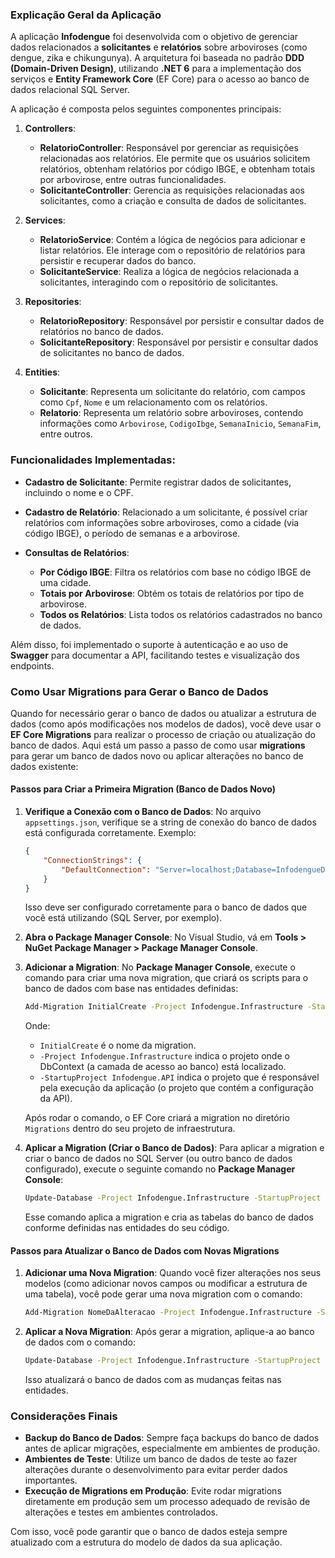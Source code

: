 ### Explicação Geral da Aplicação

A aplicação **Infodengue** foi desenvolvida com o objetivo de gerenciar dados relacionados a **solicitantes** e **relatórios** sobre arboviroses (como dengue, zika e chikungunya). A arquitetura foi baseada no padrão **DDD (Domain-Driven Design)**, utilizando **.NET 6** para a implementação dos serviços e **Entity Framework Core** (EF Core) para o acesso ao banco de dados relacional SQL Server.

A aplicação é composta pelos seguintes componentes principais:

1. **Controllers**:

   * **RelatorioController**: Responsável por gerenciar as requisições relacionadas aos relatórios. Ele permite que os usuários solicitem relatórios, obtenham relatórios por código IBGE, e obtenham totais por arbovirose, entre outras funcionalidades.
   * **SolicitanteController**: Gerencia as requisições relacionadas aos solicitantes, como a criação e consulta de dados de solicitantes.

2. **Services**:

   * **RelatorioService**: Contém a lógica de negócios para adicionar e listar relatórios. Ele interage com o repositório de relatórios para persistir e recuperar dados do banco.
   * **SolicitanteService**: Realiza a lógica de negócios relacionada a solicitantes, interagindo com o repositório de solicitantes.

3. **Repositories**:

   * **RelatorioRepository**: Responsável por persistir e consultar dados de relatórios no banco de dados.
   * **SolicitanteRepository**: Responsável por persistir e consultar dados de solicitantes no banco de dados.

4. **Entities**:

   * **Solicitante**: Representa um solicitante do relatório, com campos como `Cpf`, `Nome` e um relacionamento com os relatórios.
   * **Relatorio**: Representa um relatório sobre arboviroses, contendo informações como `Arbovirose`, `CodigoIbge`, `SemanaInicio`, `SemanaFim`, entre outros.

### Funcionalidades Implementadas:

* **Cadastro de Solicitante**: Permite registrar dados de solicitantes, incluindo o nome e o CPF.
* **Cadastro de Relatório**: Relacionado a um solicitante, é possível criar relatórios com informações sobre arboviroses, como a cidade (via código IBGE), o período de semanas e a arbovirose.
* **Consultas de Relatórios**:

  * **Por Código IBGE**: Filtra os relatórios com base no código IBGE de uma cidade.
  * **Totais por Arbovirose**: Obtém os totais de relatórios por tipo de arbovirose.
  * **Todos os Relatórios**: Lista todos os relatórios cadastrados no banco de dados.

Além disso, foi implementado o suporte à autenticação e ao uso de **Swagger** para documentar a API, facilitando testes e visualização dos endpoints.

### Como Usar Migrations para Gerar o Banco de Dados

Quando for necessário gerar o banco de dados ou atualizar a estrutura de dados (como após modificações nos modelos de dados), você deve usar o **EF Core Migrations** para realizar o processo de criação ou atualização do banco de dados. Aqui está um passo a passo de como usar **migrations** para gerar um banco de dados novo ou aplicar alterações no banco de dados existente:

#### Passos para Criar a Primeira Migration (Banco de Dados Novo)

1. **Verifique a Conexão com o Banco de Dados**:
   No arquivo `appsettings.json`, verifique se a string de conexão do banco de dados está configurada corretamente. Exemplo:

   ```json
   {
       "ConnectionStrings": {
           "DefaultConnection": "Server=localhost;Database=InfodengueDB;Trusted_Connection=True;TrustServerCertificate=True;"
       }
   }
   ```

   Isso deve ser configurado corretamente para o banco de dados que você está utilizando (SQL Server, por exemplo).

2. **Abra o Package Manager Console**:
   No Visual Studio, vá em **Tools > NuGet Package Manager > Package Manager Console**.

3. **Adicionar a Migration**:
   No **Package Manager Console**, execute o comando para criar uma nova migration, que criará os scripts para o banco de dados com base nas entidades definidas:

   ```bash
   Add-Migration InitialCreate -Project Infodengue.Infrastructure -StartupProject Infodengue.API
   ```

   Onde:

   * `InitialCreate` é o nome da migration.
   * `-Project Infodengue.Infrastructure` indica o projeto onde o DbContext (a camada de acesso ao banco) está localizado.
   * `-StartupProject Infodengue.API` indica o projeto que é responsável pela execução da aplicação (o projeto que contém a configuração da API).

   Após rodar o comando, o EF Core criará a migration no diretório `Migrations` dentro do seu projeto de infraestrutura.

4. **Aplicar a Migration (Criar o Banco de Dados)**:
   Para aplicar a migration e criar o banco de dados no SQL Server (ou outro banco de dados configurado), execute o seguinte comando no **Package Manager Console**:

   ```bash
   Update-Database -Project Infodengue.Infrastructure -StartupProject Infodengue.API
   ```

   Esse comando aplica a migration e cria as tabelas do banco de dados conforme definidas nas entidades do seu código.

#### Passos para Atualizar o Banco de Dados com Novas Migrations

1. **Adicionar uma Nova Migration**:
   Quando você fizer alterações nos seus modelos (como adicionar novos campos ou modificar a estrutura de uma tabela), você pode gerar uma nova migration com o comando:

   ```bash
   Add-Migration NomeDaAlteracao -Project Infodengue.Infrastructure -StartupProject Infodengue.API
   ```

2. **Aplicar a Nova Migration**:
   Após gerar a migration, aplique-a ao banco de dados com o comando:

   ```bash
   Update-Database -Project Infodengue.Infrastructure -StartupProject Infodengue.API
   ```

   Isso atualizará o banco de dados com as mudanças feitas nas entidades.

### Considerações Finais

* **Backup do Banco de Dados**: Sempre faça backups do banco de dados antes de aplicar migrações, especialmente em ambientes de produção.
* **Ambientes de Teste**: Utilize um banco de dados de teste ao fazer alterações durante o desenvolvimento para evitar perder dados importantes.
* **Execução de Migrations em Produção**: Evite rodar migrations diretamente em produção sem um processo adequado de revisão de alterações e testes em ambientes controlados.

Com isso, você pode garantir que o banco de dados esteja sempre atualizado com a estrutura do modelo de dados da sua aplicação.
